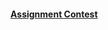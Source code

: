 #### [Assignment Contest](https://www.hackerrank.com/contests/final-exam-a-basic-data-structure-a-batch-07/challenges)